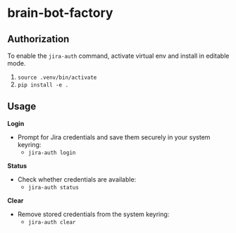 # brain-bot-factory 

## Authorization

To enable the `jira-auth` command, activate virtual env and install in editable mode.

1) `source .venv/bin/activate`
2) `pip install -e .`

## Usage

**Login**
- Prompt for Jira credentials and save them securely in your system keyring:
    - `jira-auth login`

**Status**
- Check whether credentials are available:
   - `jira-auth status`

**Clear**
- Remove stored credentials from the system keyring:
    - `jira-auth clear`
